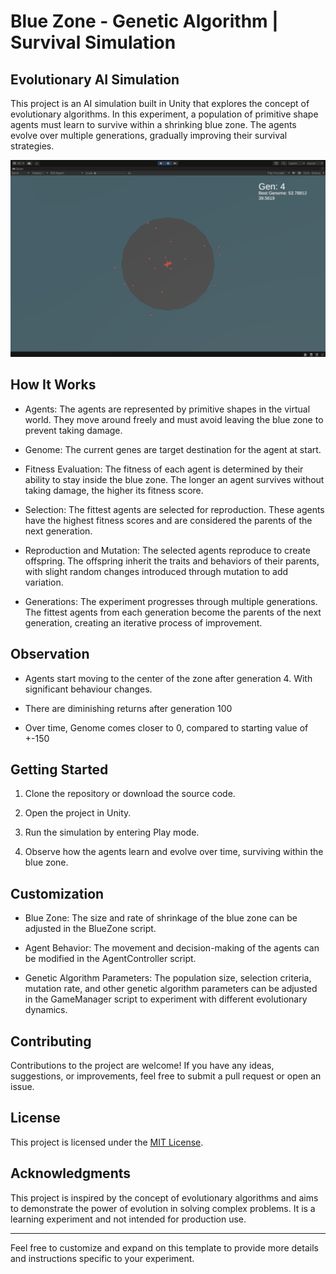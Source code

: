 # Blue Zone - Genetic Algorithm | Survival Simulation

## Evolutionary AI Simulation

This project is an AI simulation built in Unity that explores the concept of evolutionary algorithms. In this experiment, a population of primitive shape agents must learn to survive within a shrinking blue zone. The agents evolve over multiple generations, gradually improving their survival strategies.

![Screenshot](https://github.com/gamedevCloudy/BlueZone-Genetic-Algorithm/blob/4c6af3e1f4642caf17766bd9a53870e0a997bb14/SS.png)

## How It Works

- Agents: The agents are represented by primitive shapes in the virtual world. They move around freely and must avoid leaving the blue zone to prevent taking damage.

- Genome: The current genes are target destination for the agent at start.

- Fitness Evaluation: The fitness of each agent is determined by their ability to stay inside the blue zone. The longer an agent survives without taking damage, the higher its fitness score.

- Selection: The fittest agents are selected for reproduction. These agents have the highest fitness scores and are considered the parents of the next generation.

- Reproduction and Mutation: The selected agents reproduce to create offspring. The offspring inherit the traits and behaviors of their parents, with slight random changes introduced through mutation to add variation.

- Generations: The experiment progresses through multiple generations. The fittest agents from each generation become the parents of the next generation, creating an iterative process of improvement.

## Observation

- Agents start moving to the center of the zone after generation 4. With significant behaviour changes.

- There are diminishing returns after generation 100

- Over time, Genome comes closer to 0, compared to starting value of +-150

## Getting Started

1. Clone the repository or download the source code.

2. Open the project in Unity.

3. Run the simulation by entering Play mode.

4. Observe how the agents learn and evolve over time, surviving within the blue zone.

## Customization

- Blue Zone: The size and rate of shrinkage of the blue zone can be adjusted in the BlueZone script.

- Agent Behavior: The movement and decision-making of the agents can be modified in the AgentController script.

- Genetic Algorithm Parameters: The population size, selection criteria, mutation rate, and other genetic algorithm parameters can be adjusted in the GameManager script to experiment with different evolutionary dynamics.

## Contributing

Contributions to the project are welcome! If you have any ideas, suggestions, or improvements, feel free to submit a pull request or open an issue.

## License

This project is licensed under the [MIT License](LICENSE).

## Acknowledgments

This project is inspired by the concept of evolutionary algorithms and aims to demonstrate the power of evolution in solving complex problems. It is a learning experiment and not intended for production use.

---

Feel free to customize and expand on this template to provide more details and instructions specific to your experiment.

